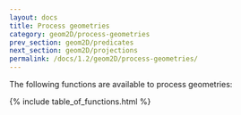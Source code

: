 ```yaml
---
layout: docs
title: Process geometries
category: geom2D/process-geometries
prev_section: geom2D/predicates
next_section: geom2D/projections
permalink: /docs/1.2/geom2D/process-geometries/
---
```


The following functions are available to process geometries:

{% include table_of_functions.html %}
